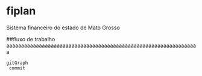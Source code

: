 # fiplan
Sistema financeiro do estado de Mato Grosso

##fluxo de trabalho
aaaaaaaaaaaaaaaaaaaaaaaaaaaaaaaaaaaaaaaaaaaaaaaaaaaaaaaaaaaaaaaaa

```mermaid
gitGraph
 commit
```
